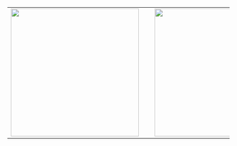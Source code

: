 <table>
   <tr>
    <td><img src="https://github.com/user-attachments/assets/6838af8f-070f-407e-b15b-0bb7c60803dc" width="290"></td>
    <td>&nbsp;</td>
    <td><img src="https://github.com/user-attachments/assets/95608f38-102d-475d-826f-df3bebde70e2" width="290"></td>
     <td>&nbsp;</td>
    <td><img src="https://github.com/user-attachments/assets/8a336c61-13c1-4c8c-a36f-77f8d2194943" width="290"></td>
  </tr>
</table>
